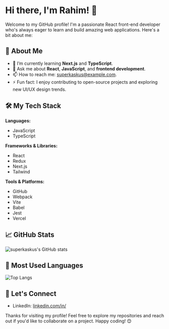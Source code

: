 
# Hi there, I'm Rahim! 👋

Welcome to my GitHub profile! I'm a passionate React front-end developer who's always eager to learn and build amazing web applications. Here's a bit about me:

## 🚀 About Me

- 🌱 I’m currently learning **Next.js** and **TypeScript**.
- 💬 Ask me about **React**, **JavaScript**, and **frontend development**.
- 📫 How to reach me: [superkaskus@example.com](mailto:superkaskus@example.com).
- ⚡ Fun fact: I enjoy contributing to open-source projects and exploring new UI/UX design trends.

## 🛠️ My Tech Stack

**Languages:**
- JavaScript
- TypeScript

**Frameworks & Libraries:**
- React
- Redux
- Next.js
- Tailwind

  

**Tools & Platforms:**
- GitHub
- Webpack
- Vite
- Babel
- Jest
- Vercel

## 📈 GitHub Stats

![superkaskus's GitHub stats](https://github-readme-stats.vercel.app/api?username=superkaskus&show_icons=true&theme=radical)

## 🌟 Most Used Languages

![Top Langs](https://github-readme-stats.vercel.app/api/top-langs/?username=superkaskus&layout=compact&theme=radical)

## 🤝 Let's Connect

- LinkedIn: [linkedin.com/in/](https://www.linkedin.com/in/rahim-adam/)

Thanks for visiting my profile! Feel free to explore my repositories and reach out if you'd like to collaborate on a project. Happy coding! 😊
